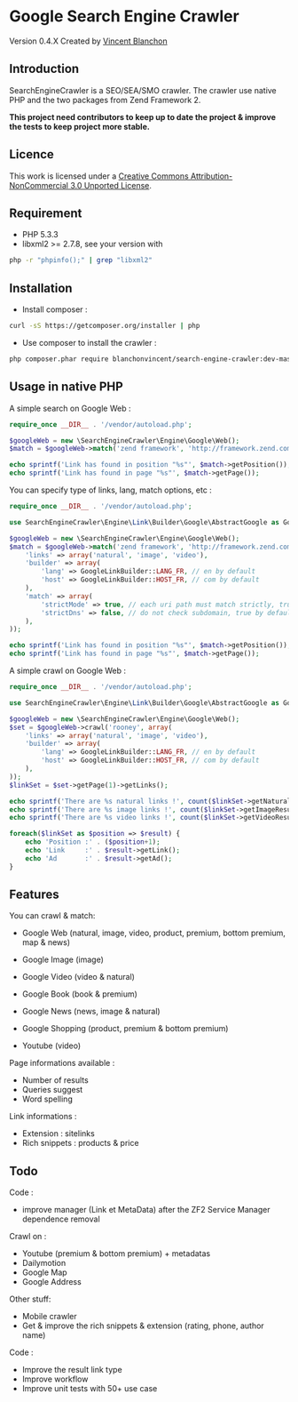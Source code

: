 Google Search Engine Crawler
===================

Version 0.4.X Created by [Vincent Blanchon](http://developpeur-zend-framework.fr/)

Introduction
------------

SearchEngineCrawler is a SEO/SEA/SMO crawler. The crawler use native PHP and the two packages from Zend Framework 2.

**This project need contributors to keep up to date the project & improve the tests to keep project more stable.**

Licence
------------
This work is licensed under a [Creative Commons Attribution-NonCommercial 3.0 Unported License](http://creativecommons.org/licenses/by-nc/3.0/).

Requirement
------------
* PHP 5.3.3
* libxml2 >= 2.7.8, see your version with

```sh
php -r "phpinfo();" | grep "libxml2"
```

Installation
------------

* Install composer :
```sh
curl -sS https://getcomposer.org/installer | php
```

* Use composer to install the crawler :
```sh
php composer.phar require blanchonvincent/search-engine-crawler:dev-master
```

Usage in native PHP
------------

A simple search on Google Web :

```php
require_once __DIR__ . '/vendor/autoload.php';

$googleWeb = new \SearchEngineCrawler\Engine\Google\Web();
$match = $googleWeb->match('zend framework', 'http://framework.zend.com');

echo sprintf('Link has found in position "%s"', $match->getPosition());
echo sprintf('Link has found in page "%s"', $match->getPage());
```

You can specify type of links, lang, match options, etc :

```php
require_once __DIR__ . '/vendor/autoload.php';

use SearchEngineCrawler\Engine\Link\Builder\Google\AbstractGoogle as GoogleLinkBuilder;

$googleWeb = new \SearchEngineCrawler\Engine\Google\Web();
$match = $googleWeb->match('zend framework', 'http://framework.zend.com', array(
    'links' => array('natural', 'image', 'video'),
    'builder' => array(
        'lang' => GoogleLinkBuilder::LANG_FR, // en by default
        'host' => GoogleLinkBuilder::HOST_FR, // com by default
    ),
    'match' => array(
        'strictMode' => true, // each uri path must match strictly, true by default
        'strictDns' => false, // do not check subdomain, true by default
    ),
));

echo sprintf('Link has found in position "%s"', $match->getPosition());
echo sprintf('Link has found in page "%s"', $match->getPage());
```

A simple crawl on Google Web :

```php
require_once __DIR__ . '/vendor/autoload.php';

use SearchEngineCrawler\Engine\Link\Builder\Google\AbstractGoogle as GoogleLinkBuilder;

$googleWeb = new \SearchEngineCrawler\Engine\Google\Web();
$set = $googleWeb->crawl('rooney', array(
    'links' => array('natural', 'image', 'video'),
    'builder' => array(
        'lang' => GoogleLinkBuilder::LANG_FR, // en by default
        'host' => GoogleLinkBuilder::HOST_FR, // com by default
    ),
));
$linkSet = $set->getPage(1)->getLinks();

echo sprintf('There are %s natural links !', count($linkSet->getNaturalResults()));
echo sprintf('There are %s image links !', count($linkSet->getImageResults()));
echo sprintf('There are %s video links !', count($linkSet->getVideoResults()));

foreach($linkSet as $position => $result) {
    echo 'Position :' . ($position+1);
    echo 'Link     :' . $result->getLink();
    echo 'Ad       :' . $result->getAd();
}
```
Features
------------

You can crawl & match:

* Google Web (natural, image, video, product, premium, bottom premium, map & news)
* Google Image (image)
* Google Video (video & natural)
* Google Book (book & premium)
* Google News (news, image & natural)
* Google Shopping (product, premium & bottom premium)

* Youtube (video)

Page informations available :
* Number of results
* Queries suggest
* Word spelling

Link informations :
* Extension : sitelinks
* Rich snippets : products & price


Todo
------------

Code :
* improve manager (Link et MetaData) after the ZF2 Service Manager dependence removal

Crawl on :
* Youtube (premium & bottom premium) + metadatas
* Dailymotion
* Google Map
* Google Address

Other stuff:
* Mobile crawler
* Get & improve the rich snippets & extension (rating, phone, author name)

Code :
* Improve the result link type
* Improve workflow
* Improve unit tests with 50+ use case